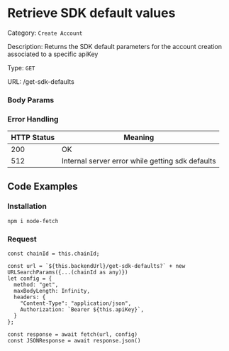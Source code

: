 # Retrieve SDK default values

Category: `Create Account`

Description: Returns the SDK default parameters for the account creation associated to a specific apiKey

Type: `GET`

URL: /get-sdk-defaults

### Body Params

### Error Handling

| HTTP Status | Meaning |
| --- | --- |
| 200 | OK |
| 512 | Internal server error while getting sdk defaults |

## Code Examples

### Installation

```tsx
npm i node-fetch
```

### Request

```tsx
const chainId = this.chainId;

const url = `${this.backendUrl}/get-sdk-defaults?` + new URLSearchParams({...(chainId as any)})
let config = {
  method: "get",
  maxBodyLength: Infinity,
  headers: {
    "Content-Type": "application/json",
    Authorization: `Bearer ${this.apiKey}`,
  }
};

const response = await fetch(url, config)
const JSONResponse = await response.json()

```